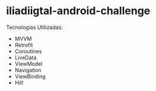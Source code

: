 # iliadiigtal-android-challenge

Tecnologias Utilizadas:

- MVVM
- Retrofit
- Coroutines
- LiveData
- ViewModel
- Navigation
- ViewBinding
- Hilt
